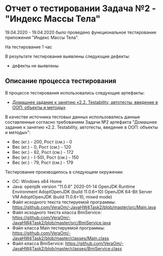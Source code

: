 #  Отчет о тестировании Задача №2 - "Индекс Массы Тела"
19.04.2020 - 19.04.2020 было проведено функциональное тестирование приложения "Индекс Массы Тела".

На тестирование 1 час

В результате тестирования выявлены следующие дефекты:
* дефекты не выявлены

## Описание процесса тестирования

В процессе тестирования использовались следующие артефакты:
* [Домашнее задание к занятию «2.2. Testability, автотесты, введение в ООП: объекты и методы»](https://github.com/netology-code/javaqa-homeworks/blob/master/methods/README.md)


В качестве источника тестовых данных использовались данные составленные согласно требованиям Задачи №2 артефакта "Домашнее задание к занятию «2.2. Testability, автотесты, введение в ООП: объекты и методы»":
* Вес (кг.) - 200, Рост (см.) - 0
* Вес (кг.) - 0, Рост (см.) - 120
* Вес (кг.) - 62, Рост (см.) - 172
* Вес (кг.) - (-50), Рост (см.) - 150
* Вес (кг.) - 79, Рост (см.) - 179

Тестирование производилось в следующем окружении:
*  ОС: Windows x64 Home
* Java: openjdk version "11.0.6" 2020-01-14
   OpenJDK Runtime Environment AdoptOpenJDK (build 11.0.6+10)
   OpenJDK 64-Bit Server VM AdoptOpenJDK (build 11.0.6+10, mixed mode)
* Файл исходного текста тестируемой программы:  https://github.com/VeraOm/-JavaHW4Task2/blob/master/src/Main.java
* Файл исходного текста класса BmiService: https://github.com/VeraOm/-JavaHW4Task2/blob/master/src/BmiService.java
* Файл класса Main тестируемой программы: https://github.com/VeraOm/-JavaHW4Task2/blob/master/classes/Main.class
* Файл класса BmiService: https://github.com/VeraOm/-JavaHW4Task2/blob/master/classes/BmiService.class
